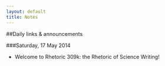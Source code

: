 ```yaml
---
layout: default
title: Notes
---
```


##Daily links & announcements

###Saturday, 17 May 2014
* Welcome to Rhetoric 309k: the Rhetoric of Science Writing!